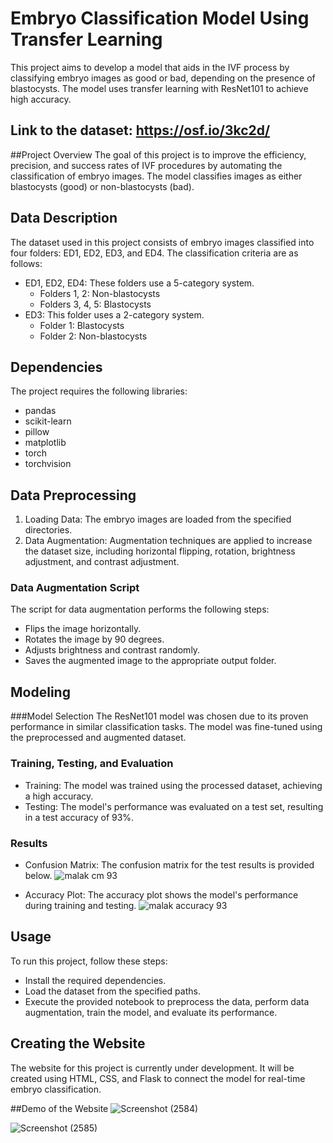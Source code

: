 # Embryo Classification Model Using Transfer Learning

This project aims to develop a model that aids in the IVF process by classifying embryo images as good or bad, depending on the presence of blastocysts. The model uses transfer learning with ResNet101 to achieve high accuracy.

## Link to the dataset: https://osf.io/3kc2d/

##Project Overview
The goal of this project is to improve the efficiency, precision, and success rates of IVF procedures by automating the classification of embryo images. The model classifies images as either blastocysts (good) or non-blastocysts (bad).


## Data Description
The dataset used in this project consists of embryo images classified into four folders: ED1, ED2, ED3, and ED4. The classification criteria are as follows:

- ED1, ED2, ED4: These folders use a 5-category system.
  - Folders 1, 2: Non-blastocysts
  - Folders 3, 4, 5: Blastocysts
- ED3: This folder uses a 2-category system.
  - Folder 1: Blastocysts
  - Folder 2: Non-blastocysts


## Dependencies
The project requires the following libraries:

- pandas
- scikit-learn
- pillow
- matplotlib
- torch
- torchvision


## Data Preprocessing
1. Loading Data: The embryo images are loaded from the specified directories.
2. Data Augmentation: Augmentation techniques are applied to increase the dataset size, including horizontal flipping, rotation, brightness adjustment, and contrast adjustment.

### Data Augmentation Script
The script for data augmentation performs the following steps:

- Flips the image horizontally.
- Rotates the image by 90 degrees.
- Adjusts brightness and contrast randomly.
- Saves the augmented image to the appropriate output folder.


## Modeling
###Model Selection
The ResNet101 model was chosen due to its proven performance in similar classification tasks. The model was fine-tuned using the preprocessed and augmented dataset.

### Training, Testing, and Evaluation
- Training: The model was trained using the processed dataset, achieving a high accuracy.
- Testing: The model's performance was evaluated on a test set, resulting in a test accuracy of 93%.

### Results
- Confusion Matrix: The confusion matrix for the test results is provided below.
![malak cm 93](https://github.com/sottohy/Embryo-Classification/assets/91037437/c22c6efa-bd88-48b8-ac92-df85c42fde4c)

- Accuracy Plot: The accuracy plot shows the model's performance during training and testing.
![malak accuracy 93](https://github.com/sottohy/Embryo-Classification/assets/91037437/e9c347fa-2507-48f2-bdff-60ade59ae6d3)


## Usage
To run this project, follow these steps:

- Install the required dependencies.
- Load the dataset from the specified paths.
- Execute the provided notebook to preprocess the data, perform data augmentation, train the model, and evaluate its performance.


## Creating the Website
The website for this project is currently under development. It will be created using HTML, CSS, and Flask to connect the model for real-time embryo classification.



##Demo of the Website
![Screenshot (2584)](https://github.com/sottohy/Embryo-Classification/assets/91037437/8e65a352-c04f-426c-ab87-67f2e4067442)

![Screenshot (2585)](https://github.com/sottohy/Embryo-Classification/assets/91037437/268a591f-561b-4a1e-8e14-3996342992b2)


